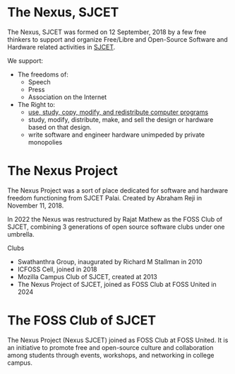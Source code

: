 # The Nexus, SJCET
The Nexus, SJCET was formed on 12 September, 2018 by a few free thinkers to support and organize Free/Libre and Open-Source Software and Hardware related activities in [SJCET](http://nexus.sjcetpalai.ac.in). 

We support:
- The freedoms of:
  -  Speech
  -  Press
  -  Association on the Internet
- The Right to:
  - [use, study, copy, modify, and redistribute computer programs](https://www.gnu.org/philosophy/free-sw.en.html)
  - study, modify, distribute, make, and sell the design or hardware based on that design.
  - write software and engineer hardware unimpeded by private monopolies 

# The Nexus Project
The Nexus Project was a sort of place dedicated for software and hardware freedom functioning from SJCET Palai. Created by Abraham Reji in November 11, 2018. 

In 2022 the Nexus was restructured by Rajat Mathew as the FOSS Club of SJCET, combining 3 generations of open source software clubs under one umbrella.

Clubs
- Swathanthra Group, inaugurated by Richard M Stallman in 2010
- ICFOSS Cell, joined in 2018
- Mozilla Campus Club of SJCET, created at 2013
- The Nexus Project of SJCET, joined as FOSS Club at FOSS United in 2024

# The FOSS Club of SJCET
The Nexus Project (Nexus SJCET) joined as FOSS Club at FOSS United. It is an initiative to promote free and open-source culture and collaboration among students through events, workshops, and networking in college campus.
